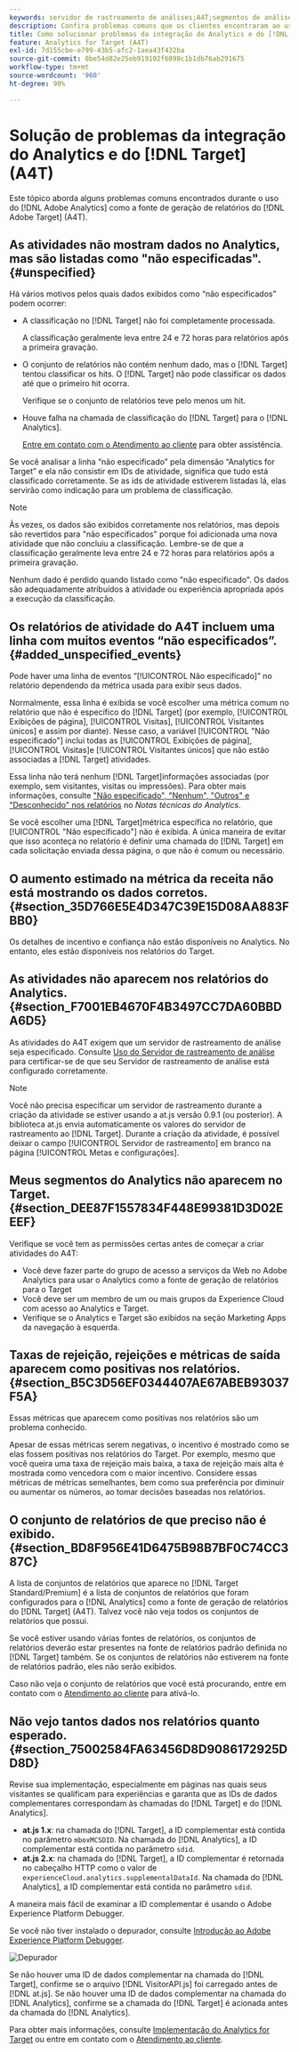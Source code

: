 ```yaml
---
keywords: servidor de rastreamento de análises;A4T;segmentos de análise;conjuntos de relatórios;dados incorretos;órfão;sdid;VisitorAPI.js;mboxMCSDID;fictício;não especificado
description: Confira problemas comuns que os clientes encontraram ao usar o Analytics for  [!DNL Target]  (A4T).
title: Como solucionar problemas da integração do Analytics e do [!DNL Target]  (A4T)
feature: Analytics for Target (A4T)
exl-id: 7d155cbe-e799-43b5-afc2-1aea43f432ba
source-git-commit: 0be54d82e25eb919102f6098c1b1db76ab291675
workflow-type: tm+mt
source-wordcount: '960'
ht-degree: 90%

---
```


# Solução de problemas da integração do Analytics e do [!DNL Target] (A4T)

Este tópico aborda alguns problemas comuns encontrados durante o uso do [!DNL Adobe Analytics] como a fonte de geração de relatórios do [!DNL Adobe Target] (A4T).

## As atividades não mostram dados no Analytics, mas são listadas como &quot;não especificadas&quot;. {#unspecified}

Há vários motivos pelos quais dados exibidos como “não especificados” podem ocorrer:

* A classificação no [!DNL Target] não foi completamente processada.

   A classificação geralmente leva entre 24 e 72 horas para relatórios após a primeira gravação.

* O conjunto de relatórios não contém nenhum dado, mas o [!DNL Target] tentou classificar os hits. O [!DNL Target] não pode classificar os dados até que o primeiro hit ocorra.

   Verifique se o conjunto de relatórios teve pelo menos um hit.

* Houve falha na chamada de classificação do [!DNL Target] para o [!DNL Analytics].

   [Entre em contato com o Atendimento ao cliente](/help/main/cmp-resources-and-contact-information.md#reference_ACA3391A00EF467B87930A450050077C) para obter assistência.

Se você analisar a linha “não especificado” pela dimensão “Analytics for Target” e ela não consistir em IDs de atividade, significa que tudo está classificado corretamente. Se as ids de atividade estiverem listadas lá, elas servirão como indicação para um problema de classificação.

>[!NOTE]
>
>Às vezes, os dados são exibidos corretamente nos relatórios, mas depois são revertidos para &quot;não especificados&quot; porque foi adicionada uma nova atividade que não concluiu a classificação. Lembre-se de que a classificação geralmente leva entre 24 e 72 horas para relatórios após a primeira gravação.
>
>Nenhum dado é perdido quando listado como &quot;não especificado&quot;. Os dados são adequadamente atribuídos à atividade ou experiência apropriada após a execução da classificação.

## Os relatórios de atividade do A4T incluem uma linha com muitos eventos “não especificados”. {#added_unspecified_events}

Pode haver uma linha de eventos “[!UICONTROL Não especificado]” no relatório dependendo da métrica usada para exibir seus dados.

Normalmente, essa linha é exibida se você escolher uma métrica comum no relatório que não é específico do [!DNL Target] (por exemplo, [!UICONTROL Exibições de página], [!UICONTROL Visitas], [!UICONTROL Visitantes únicos] e assim por diante). Nesse caso, a variável [!UICONTROL &quot;Não especificado&quot;] inclui todas as [!UICONTROL Exibições de página], [!UICONTROL Visitas]e [!UICONTROL Visitantes únicos] que não estão associadas a [!DNL Target] atividades.

Essa linha não terá nenhum [!DNL Target]informações associadas (por exemplo, sem visitantes, visitas ou impressões). Para obter mais informações, consulte [&quot;Não especificado&quot;, &quot;Nenhum&quot;, &quot;Outros&quot; e &quot;Desconhecido&quot; nos relatórios](https://experienceleague.adobe.com/docs/analytics/technotes/unspecified.html?lang=pt-BR) no *Notas técnicas do Analytics*.

Se você escolher uma [!DNL Target]métrica específica no relatório, que [!UICONTROL &quot;Não especificado&quot;] não é exibida. A única maneira de evitar que isso aconteça no relatório é definir uma chamada do [!DNL Target] em cada solicitação enviada dessa página, o que não é comum ou necessário.

## O aumento estimado na métrica da receita não está mostrando os dados corretos. {#section_35D766E5E4D347C39E15D08AA883FBB0}

Os detalhes de incentivo e confiança não estão disponíveis no Analytics. No entanto, eles estão disponíveis nos relatórios do Target.

## As atividades não aparecem nos relatórios do Analytics.  {#section_F7001EB4670F4B3497CC7DA60BBDA6D5}

As atividades do A4T exigem que um servidor de rastreamento de análise seja especificado. Consulte [Uso do Servidor de rastreamento de análise](/help/main/c-integrating-target-with-mac/a4t/analytics-tracking-server.md#task_72077BA7E93C4A65A715A18F32228823) para certificar-se de que seu Servidor de rastreamento de análise está configurado corretamente.

>[!NOTE]
>
>Você não precisa especificar um servidor de rastreamento durante a criação da atividade se estiver usando a at.js versão 0.9.1 (ou posterior). A biblioteca at.js envia automaticamente os valores do servidor de rastreamento ao [!DNL Target]. Durante a criação da atividade, é possível deixar o campo [!UICONTROL Servidor de rastreamento] em branco na página [!UICONTROL Metas e configurações].

## Meus segmentos do Analytics não aparecem no Target.  {#section_DEE87F1557834F448E99381D3D02EEEF}

Verifique se você tem as permissões certas antes de começar a criar atividades do A4T:

* Você deve fazer parte do grupo de acesso a serviços da Web no Adobe Analytics para usar o Analytics como a fonte de geração de relatórios para o Target
* Você deve ser um membro de um ou mais grupos da Experience Cloud com acesso ao Analytics e Target.
* Verifique se o Analytics e Target são exibidos na seção Marketing Apps da navegação à esquerda.

## Taxas de rejeição, rejeições e métricas de saída aparecem como positivas nos relatórios.  {#section_B5C3D56EF0344407AE67ABEB93037F5A}

Essas métricas que aparecem como positivas nos relatórios são um problema conhecido.

Apesar de essas métricas serem negativas, o incentivo é mostrado como se elas fossem positivas nos relatórios do Target. Por exemplo, mesmo que você queira uma taxa de rejeição mais baixa, a taxa de rejeição mais alta é mostrada como vencedora com o maior incentivo. Considere essas métricas de métricas semelhantes, bem como sua preferência por diminuir ou aumentar os números, ao tomar decisões baseadas nos relatórios.

## O conjunto de relatórios de que preciso não é exibido. {#section_BD8F956E41D6475B98B7BF0C74CC387C}

A lista de conjuntos de relatórios que aparece no [!DNL Target Standard/Premium] é a lista de conjuntos de relatórios que foram configurados para o [!DNL Analytics] como a fonte de geração de relatórios do [!DNL Target] (A4T). Talvez você não veja todos os conjuntos de relatórios que possui.

Se você estiver usando várias fontes de relatórios, os conjuntos de relatórios deverão estar presentes na fonte de relatórios padrão definida no [!DNL Target] também. Se os conjuntos de relatórios não estiverem na fonte de relatórios padrão, eles não serão exibidos.

Caso não veja o conjunto de relatórios que você está procurando, entre em contato com o [Atendimento ao cliente](/help/main/cmp-resources-and-contact-information.md#reference_ACA3391A00EF467B87930A450050077C) para ativá-lo.

## Não vejo tantos dados nos relatórios quanto esperado.  {#section_75002584FA63456D8D9086172925DD8D}

Revise sua implementação, especialmente em páginas nas quais seus visitantes se qualificam para experiências e garanta que as IDs de dados complementares correspondam às chamadas do [!DNL Target] e do [!DNL Analytics]. 

* **at.js 1.x**: na chamada do [!DNL Target], a ID complementar está contida no parâmetro `mboxMCSDID`. Na chamada do [!DNL Analytics], a ID complementar está contida no parâmetro `sdid`.
* **at.js 2.x**: na chamada do [!DNL Target], a ID complementar é retornada no cabeçalho HTTP como o valor de `experienceCloud.analytics.supplementalDataId`. Na chamada do [!DNL Analytics], a ID complementar está contida no parâmetro `sdid`.

A maneira mais fácil de examinar a ID complementar é usando o Adobe Experience Platform Debugger.

Se você não tiver instalado o depurador, consulte [Introdução ao Adobe Experience Platform Debugger](https://experienceleague.adobe.com/docs/platform-learn/tutorials/data-ingestion/web-sdk/introduction-to-the-experience-platform-debugger.html?lang=pt-BR).

![Depurador](/help/main/c-integrating-target-with-mac/a4t/assets/debugger.png)

Se não houver uma ID de dados complementar na chamada do [!DNL Target], confirme se o arquivo [!DNL VisitorAPI.js] foi carregado antes de [!DNL at.js]. Se não houver uma ID de dados complementar na chamada do [!DNL Analytics], confirme se a chamada do [!DNL Target] é acionada antes da chamada do [!DNL Analytics].

Para obter mais informações, consulte [Implementação do Analytics for Target](/help/main/c-integrating-target-with-mac/a4t/a4timplementation.md#concept_CE78750AC2A4487D8ACD9369B3EAC85A) ou entre em contato com o [Atendimento ao cliente](/help/main/cmp-resources-and-contact-information.md#reference_ACA3391A00EF467B87930A450050077C).
